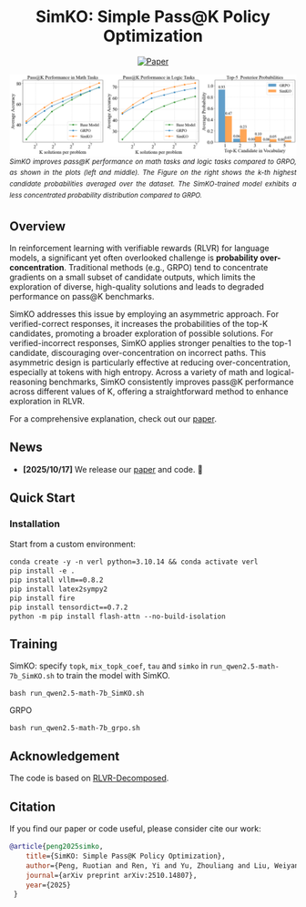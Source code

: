 <div align="center">

# SimKO: Simple Pass@K Policy Optimization

[![Paper](https://img.shields.io/badge/paper-A42C25?style=for-the-badge&logo=arxiv&logoColor=white)](https://arxiv.org/abs/2510.14807)

</div>


<div align="justify">
  <img src="./images/teaser.png" alt="teaser image" width="820">
  <br>
  <sup><em>SimKO improves pass@K performance on math tasks  and logic tasks compared to GRPO, as shown in the plots (left and middle). The Figure on the right shows the k-th highest candidate probabilities averaged over the dataset. The SimKO-trained model exhibits a less concentrated probability distribution compared to GRPO.
</em></sup>
</div>

## Overview

In reinforcement learning with verifiable rewards (RLVR) for language models, a significant yet often overlooked challenge is **probability over-concentration**. Traditional methods (e.g., GRPO) tend to concentrate gradients on a small subset of candidate outputs, which limits the exploration of diverse, high-quality solutions and leads to degraded performance on pass@K benchmarks.

SimKO addresses this issue by employing an asymmetric approach. For verified-correct responses, it increases the probabilities of the top-K candidates, promoting a broader exploration of possible solutions. For verified-incorrect responses, SimKO applies stronger penalties to the top-1 candidate, discouraging over-concentration on incorrect paths. This asymmetric design is particularly effective at reducing over-concentration, especially at tokens with high entropy.
Across a variety of math and logical-reasoning benchmarks, SimKO consistently improves pass@K performance across different values of K, offering a straightforward method to enhance exploration in RLVR.

For a comprehensive explanation, check out our [paper](https://arxiv.org/abs/2510.14807).

## News
- **[2025/10/17]** We release our [paper](https://arxiv.org/abs/2510.14807) and code. 🚀
## Quick Start
### Installation


Start from a custom environment:
```
conda create -y -n verl python=3.10.14 && conda activate verl
pip install -e .
pip install vllm==0.8.2
pip install latex2sympy2
pip install fire
pip install tensordict==0.7.2
python -m pip install flash-attn --no-build-isolation
```


## Training
SimKO: specify `topk`, `mix_topk_coef`, `tau` and `simko` in `run_qwen2.5-math-7b_SimKO.sh` to train the model with SimKO.
```
bash run_qwen2.5-math-7b_SimKO.sh
```

GRPO
```
bash run_qwen2.5-math-7b_grpo.sh
```

## Acknowledgement
The code is based  on [RLVR-Decomposed](https://github.com/TianHongZXY/RLVR-Decomposed). 


## Citation

If you find our paper or code useful, please consider cite our work:

```bibtex
@article{peng2025simko,
    title={SimKO: Simple Pass@K Policy Optimization},
    author={Peng, Ruotian and Ren, Yi and Yu, Zhouliang and Liu, Weiyang and Wen, Yandong},
    journal={arXiv preprint arXiv:2510.14807},
    year={2025}
 }
```
